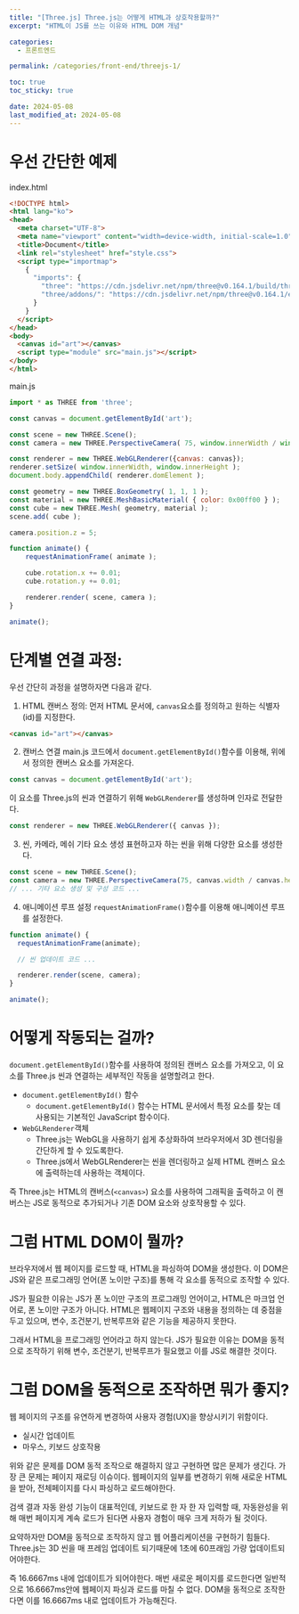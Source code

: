 ```yaml
---
title: "[Three.js] Three.js는 어떻게 HTML과 상호작용할까?"
excerpt: "HTML이 JS를 쓰는 이유와 HTML DOM 개념"

categories:
  - 프론트엔드

permalink: /categories/front-end/threejs-1/

toc: true
toc_sticky: true

date: 2024-05-08
last_modified_at: 2024-05-08
---
```


# 우선 간단한 예제

index.html

```html
<!DOCTYPE html>
<html lang="ko">
<head>
  <meta charset="UTF-8">
  <meta name="viewport" content="width=device-width, initial-scale=1.0">
  <title>Document</title>
  <link rel="stylesheet" href="style.css">
  <script type="importmap">
    {
      "imports": {
        "three": "https://cdn.jsdelivr.net/npm/three@v0.164.1/build/three.module.js",
        "three/addons/": "https://cdn.jsdelivr.net/npm/three@v0.164.1/examples/jsm/"
      }
    }
  </script>
</head>
<body>
  <canvas id="art"></canvas>
  <script type="module" src="main.js"></script>
</body>
</html>

```

main.js
```js
import * as THREE from 'three';

const canvas = document.getElementById('art');

const scene = new THREE.Scene();
const camera = new THREE.PerspectiveCamera( 75, window.innerWidth / window.innerHeight, 0.1, 1000 );

const renderer = new THREE.WebGLRenderer({canvas: canvas});
renderer.setSize( window.innerWidth, window.innerHeight );
document.body.appendChild( renderer.domElement );

const geometry = new THREE.BoxGeometry( 1, 1, 1 );
const material = new THREE.MeshBasicMaterial( { color: 0x00ff00 } );
const cube = new THREE.Mesh( geometry, material );
scene.add( cube );

camera.position.z = 5;

function animate() {
	requestAnimationFrame( animate );

	cube.rotation.x += 0.01;
	cube.rotation.y += 0.01;

	renderer.render( scene, camera );
}

animate();
```


# 단계별 연결 과정:
우선 간단히 과정을 설명하자면 다음과 같다. 
1. HTML 캔버스 정의:
먼저 HTML 문서에, ```canvas```요소를 정의하고 원하는 식별자(id)를 지정한다.

```html
<canvas id="art"></canvas>
```

2. 캔버스 연결
main.js 코드에서 ```document.getElementById()```함수를 이용해, 위에서 정의한 캔버스 요소를 가져온다. 
```js
const canvas = document.getElementById('art');
```
이 요소를 Three.js의 씬과 연결하기 위해 ```WebGLRenderer```를 생성하며 인자로 전달한다.
```js
const renderer = new THREE.WebGLRenderer({ canvas });
```

3. 씬, 카메라, 메쉬 기타 요소 생성
표현하고자 하는 씬을 위해 다양한 요소를 생성한다.
```js
const scene = new THREE.Scene();
const camera = new THREE.PerspectiveCamera(75, canvas.width / canvas.height, 0.1, 1000);
// ... 기타 요소 생성 및 구성 코드 ...
```

4. 애니메이션 루프 설정
```requestAnimationFrame()```함수를 이용해 애니메이션 루프를 설정한다.
```js
function animate() {
  requestAnimationFrame(animate);

  // 씬 업데이트 코드 ...

  renderer.render(scene, camera);
}

animate();
```


# 어떻게 작동되는 걸까?

```document.getElementById()```함수를 사용하여 정의된 캔버스 요소를 가져오고, 이 요소를 Three.js 씬과 연결하는 세부적인 작동을 설명할려고 한다.

- ```document.getElementById()``` 함수
  - ```document.getElementById()``` 함수는 HTML 문서에서 특정 요소를 찾는 데 사용되는 기본적인 JavaScript 함수이다.
- ```WebGLRenderer```객체
  - Three.js는 WebGL을 사용하기 쉽게 추상화하여 브라우저에서 3D 렌더링을 간단하게 할 수 있도록한다.
  - Three.js에서 WebGLRenderer는 씬을 렌더링하고 실제 HTML 캔버스 요소에 출력하는데 사용하는 객체이다.
  
즉 Three.js는 HTML의 캔버스(```<canvas>```) 요소를 사용하여 그래픽을 출력하고 이 캔버스는 JS로 동적으로 추가되거나 기존 DOM 요소와 상호작용할 수 있다.



# 그럼 HTML DOM이 뭘까?

브라우저에서 웹 페이지를 로드할 때, HTML을 파싱하여 DOM을 생성한다. 이 DOM은 JS와 같은 프로그래밍 언어(폰 노이만 구조)를 통해 각 요소를 동적으로 조작할 수 있다.

JS가 필요한 이유는 JS가 폰 노이만 구조의 프로그래밍 언어이고, HTML은 마크업 언어로, 폰 노이만 구조가 아니다. HTML은 웹페이지 구조와 내용을 정의하는 데 중점을 두고 있으며, 변수, 조건분기, 반복루프와 같은 기능을 제공하지 못한다.

그래서 HTML을 프로그래밍 언어라고 하지 않는다. JS가 필요한 이유는 DOM을 동적으로 조작하기 위해 변수, 조건분기, 반복루프가 필요했고 이를 JS로 해결한 것이다.

# 그럼 DOM을 동적으로 조작하면 뭐가 좋지?

웹 페이지의 구조를 유연하게 변경하여 사용자 경험(UX)을 향상시키기 위함이다.
- 실시간 업데이트
- 마우스, 키보드 상호작용

위와 같은 문제를 DOM 동적 조작으로 해결하지 않고 구현하면 많은 문제가 생긴다. 가장 큰 문제는 페이지 재로딩 이슈이다. 웹페이지의 일부를 변경하기 위해 새로운 HTML을 받아, 전체페이지를 다시 파싱하고 로드해야한다.

검색 결과 자동 완성 기능이 대표적인데, 키보드로 한 자 한 자 입력할 때, 자동완성을 위해 매번 페이지게 계속 로드가 된다면  사용자 경험이 매우 크게 저하가 될 것이다.

요약하자만 DOM을 동적으로 조작하지 않고 웹 어플리케이션을 구현하기 힘들다. Three.js는 3D 씬을 매 프레임 업데이트 되기때문에 1초에 60프래임 가량 업데이트되어야한다.

즉 16.6667ms 내에 업데이트가 되어야한다. 매번 새로운 페이지를 로드한다면 일반적으로 16.6667ms안에 웹페이지 파싱과 로드를 마칠 수 없다. DOM을 동적으로 조작한다면 이를 16.6667ms 내로 업데이트가 가능해진다.


